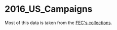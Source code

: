 # 2016_US_Campaigns

Most of this data is taken from the [FEC's collections](https://www.fec.gov/files/bulk-downloads/index.html?prefix=bulk-downloads/2016/).
